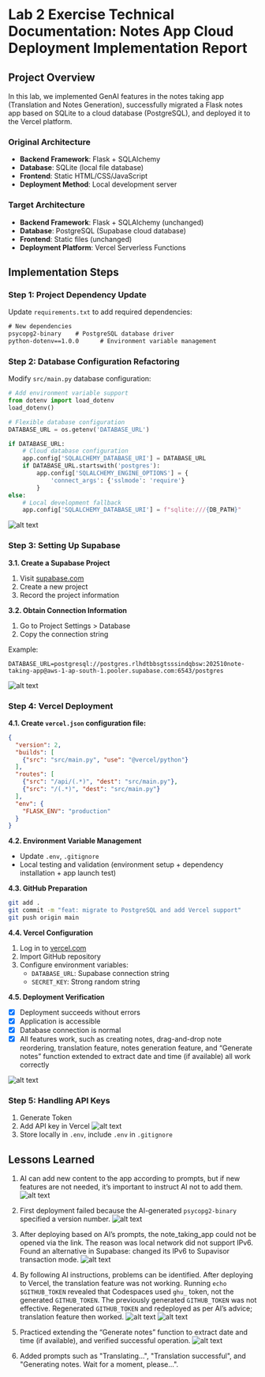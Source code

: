 # Lab 2 Exercise Technical Documentation: Notes App Cloud Deployment Implementation Report

## Project Overview

In this lab, we implemented GenAI features in the notes taking app (Translation and Notes Generation), successfully migrated a Flask notes app based on SQLite to a cloud database (PostgreSQL), and deployed it to the Vercel platform.

### Original Architecture
- **Backend Framework**: Flask + SQLAlchemy
- **Database**: SQLite (local file database)
- **Frontend**: Static HTML/CSS/JavaScript
- **Deployment Method**: Local development server

### Target Architecture
- **Backend Framework**: Flask + SQLAlchemy (unchanged)
- **Database**: PostgreSQL (Supabase cloud database)
- **Frontend**: Static files (unchanged)
- **Deployment Platform**: Vercel Serverless Functions

## Implementation Steps

### Step 1: Project Dependency Update

Update `requirements.txt` to add required dependencies:

```txt
# New dependencies
psycopg2-binary    # PostgreSQL database driver
python-dotenv==1.0.0      # Environment variable management
```

### Step 2: Database Configuration Refactoring

Modify `src/main.py` database configuration:

```python
# Add environment variable support
from dotenv import load_dotenv
load_dotenv()

# Flexible database configuration
DATABASE_URL = os.getenv('DATABASE_URL')

if DATABASE_URL:
    # Cloud database configuration
    app.config['SQLALCHEMY_DATABASE_URI'] = DATABASE_URL
    if DATABASE_URL.startswith('postgres'):
        app.config['SQLALCHEMY_ENGINE_OPTIONS'] = {
            'connect_args': {'sslmode': 'require'}
        }
else:
    # Local development fallback
    app.config['SQLALCHEMY_DATABASE_URI'] = f"sqlite:///{DB_PATH}"
```
![alt text](image-10.png)

### Step 3: Setting Up Supabase

**3.1. Create a Supabase Project**
1. Visit [supabase.com](https://supabase.com)
2. Create a new project
3. Record the project information

**3.2. Obtain Connection Information**
1. Go to Project Settings > Database
2. Copy the connection string

Example:
```
DATABASE_URL=postgresql://postgres.rlhdtbbsgtsssindqbsw:202510note-taking-app@aws-1-ap-south-1.pooler.supabase.com:6543/postgres
```
![alt text](image-11.png)

### Step 4: Vercel Deployment

**4.1. Create `vercel.json` configuration file:**

```json
{
  "version": 2,
  "builds": [
    {"src": "src/main.py", "use": "@vercel/python"}
  ],
  "routes": [
    {"src": "/api/(.*)", "dest": "src/main.py"},
    {"src": "/(.*)", "dest": "src/main.py"}
  ],
  "env": {
    "FLASK_ENV": "production"
  }
}
```

**4.2. Environment Variable Management**
- Update `.env`, `.gitignore`
- Local testing and validation (environment setup + dependency installation + app launch test)

**4.3. GitHub Preparation**
```bash
git add .
git commit -m "feat: migrate to PostgreSQL and add Vercel support"
git push origin main
```

**4.4. Vercel Configuration**
1. Log in to [vercel.com](https://vercel.com)
2. Import GitHub repository
3. Configure environment variables:
   - `DATABASE_URL`: Supabase connection string
   - `SECRET_KEY`: Strong random string

**4.5. Deployment Verification**
- [x] Deployment succeeds without errors
- [x] Application is accessible
- [x] Database connection is normal
- [x] All features work, such as creating notes, drag-and-drop note reordering, translation feature, notes generation feature, and “Generate notes” function extended to extract date and time (if available) all work correctly

![alt text](image-14.png)

### Step 5: Handling API Keys

1. Generate Token
2. Add API key in Vercel ![alt text](image-12.png)
3. Store locally in `.env`, include `.env` in `.gitignore`

## Lessons Learned

1. AI can add new content to the app according to prompts, but if new features are not needed, it’s important to instruct AI not to add them.
![alt text](image-3.png)

2. First deployment failed because the AI-generated `psycopg2-binary` specified a version number.
![alt text](image-2.png)

3. After deploying based on AI’s prompts, the note_taking_app could not be opened via the link. The reason was local network did not support IPv6. Found an alternative in Supabase: changed its IPv6 to Supavisor transaction mode.
![alt text](image.png)

4. By following AI instructions, problems can be identified. After deploying to Vercel, the translation feature was not working. Running `echo $GITHUB_TOKEN` revealed that Codespaces used `ghu_` token, not the generated `GITHUB_TOKEN`. The previously generated `GITHUB_TOKEN` was not effective. Regenerated `GITHUB_TOKEN` and redeployed as per AI’s advice; translation feature then worked.
![alt text](image-8.png)
![alt text](image-16.png)

5. Practiced extending the “Generate notes” function to extract date and time (if available), and verified successful operation.
![alt text](image-13.png)

6. Added prompts such as "Translating...", "Translation successful", and "Generating notes. Wait for a moment, please...".